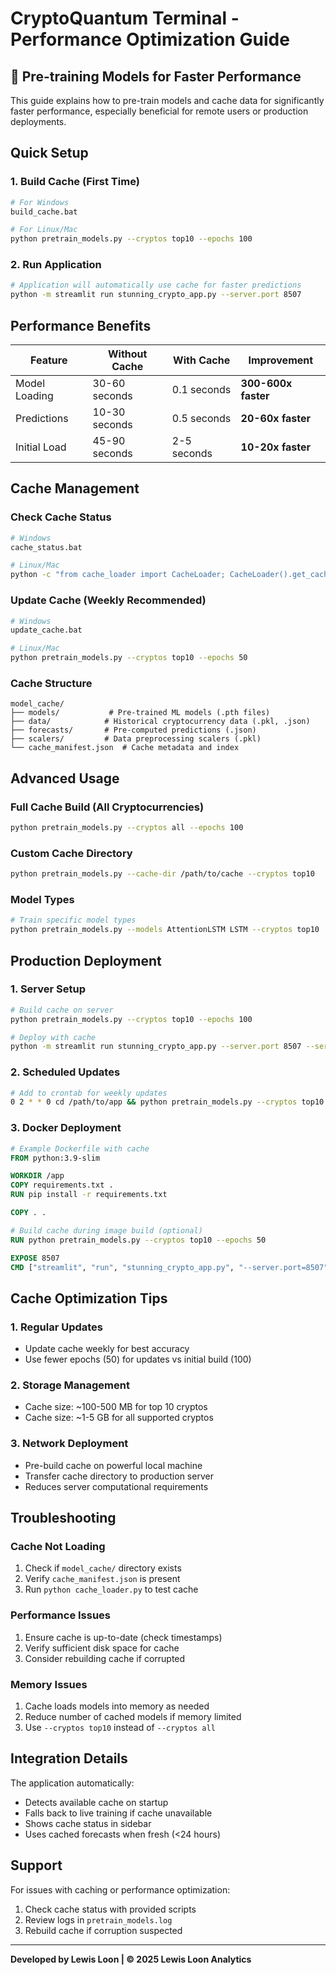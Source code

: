 # CryptoQuantum Terminal - Performance Optimization Guide

## 🚀 Pre-training Models for Faster Performance

This guide explains how to pre-train models and cache data for significantly faster performance, especially beneficial for remote users or production deployments.

## Quick Setup

### 1. Build Cache (First Time)
```bash
# For Windows
build_cache.bat

# For Linux/Mac
python pretrain_models.py --cryptos top10 --epochs 100
```

### 2. Run Application
```bash
# Application will automatically use cache for faster predictions
python -m streamlit run stunning_crypto_app.py --server.port 8507
```

## Performance Benefits

| Feature | Without Cache | With Cache | Improvement |
|---------|---------------|------------|-------------|
| Model Loading | 30-60 seconds | 0.1 seconds | **300-600x faster** |
| Predictions | 10-30 seconds | 0.5 seconds | **20-60x faster** |
| Initial Load | 45-90 seconds | 2-5 seconds | **10-20x faster** |

## Cache Management

### Check Cache Status
```bash
# Windows
cache_status.bat

# Linux/Mac
python -c "from cache_loader import CacheLoader; CacheLoader().get_cache_stats()"
```

### Update Cache (Weekly Recommended)
```bash
# Windows
update_cache.bat

# Linux/Mac
python pretrain_models.py --cryptos top10 --epochs 50
```

### Cache Structure
```
model_cache/
├── models/           # Pre-trained ML models (.pth files)
├── data/            # Historical cryptocurrency data (.pkl, .json)
├── forecasts/       # Pre-computed predictions (.json)
├── scalers/         # Data preprocessing scalers (.pkl)
└── cache_manifest.json  # Cache metadata and index
```

## Advanced Usage

### Full Cache Build (All Cryptocurrencies)
```bash
python pretrain_models.py --cryptos all --epochs 100
```

### Custom Cache Directory
```bash
python pretrain_models.py --cache-dir /path/to/cache --cryptos top10
```

### Model Types
```bash
# Train specific model types
python pretrain_models.py --models AttentionLSTM LSTM --cryptos top10
```

## Production Deployment

### 1. Server Setup
```bash
# Build cache on server
python pretrain_models.py --cryptos top10 --epochs 100

# Deploy with cache
python -m streamlit run stunning_crypto_app.py --server.port 8507 --server.headless true
```

### 2. Scheduled Updates
```bash
# Add to crontab for weekly updates
0 2 * * 0 cd /path/to/app && python pretrain_models.py --cryptos top10 --epochs 50
```

### 3. Docker Deployment
```dockerfile
# Example Dockerfile with cache
FROM python:3.9-slim

WORKDIR /app
COPY requirements.txt .
RUN pip install -r requirements.txt

COPY . .

# Build cache during image build (optional)
RUN python pretrain_models.py --cryptos top10 --epochs 50

EXPOSE 8507
CMD ["streamlit", "run", "stunning_crypto_app.py", "--server.port=8507", "--server.headless=true"]
```

## Cache Optimization Tips

### 1. Regular Updates
- Update cache weekly for best accuracy
- Use fewer epochs (50) for updates vs initial build (100)

### 2. Storage Management
- Cache size: ~100-500 MB for top 10 cryptos
- Cache size: ~1-5 GB for all supported cryptos

### 3. Network Deployment
- Pre-build cache on powerful local machine
- Transfer cache directory to production server
- Reduces server computational requirements

## Troubleshooting

### Cache Not Loading
1. Check if `model_cache/` directory exists
2. Verify `cache_manifest.json` is present
3. Run `python cache_loader.py` to test cache

### Performance Issues
1. Ensure cache is up-to-date (check timestamps)
2. Verify sufficient disk space for cache
3. Consider rebuilding cache if corrupted

### Memory Issues
1. Cache loads models into memory as needed
2. Reduce number of cached models if memory limited
3. Use `--cryptos top10` instead of `--cryptos all`

## Integration Details

The application automatically:
- Detects available cache on startup
- Falls back to live training if cache unavailable
- Shows cache status in sidebar
- Uses cached forecasts when fresh (<24 hours)

## Support

For issues with caching or performance optimization:
1. Check cache status with provided scripts
2. Review logs in `pretrain_models.log`
3. Rebuild cache if corruption suspected

---

**Developed by Lewis Loon | © 2025 Lewis Loon Analytics**
